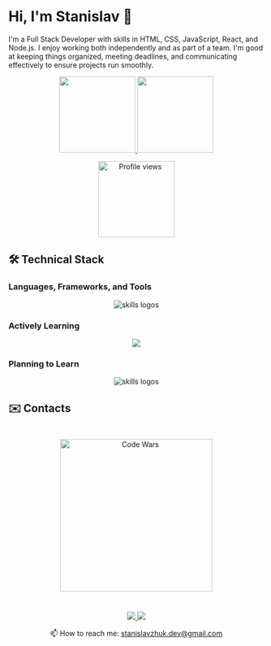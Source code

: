 # Hi, I'm Stanislav 👋

I'm a Full Stack Developer with skills in HTML, CSS, JavaScript, React, and Node.js. I enjoy working both independently and as part of a team. I'm good at keeping things organized, meeting deadlines, and communicating effectively to ensure projects run smoothly.

<p align='center'>
   <a href="https://github-readme-stats.vercel.app/api?username=stanislavzhuk&show_icons=true&count_private=true">
     <img height=150 src="https://github-readme-stats.vercel.app/api?username=stanislavzhuk&show_icons=true&count_private=true"/>
   </a>
   <a href="https://github.com/stanislavzhuk/github-readme-stats">
     <img height=150 src="https://github-readme-stats.vercel.app/api/top-langs/?username=stanislavzhuk&layout=compact"/>
   </a>
</p>

<p align="center">
  <img src="https://komarev.com/ghpvc/?username=stanislavzhuk&label=Profile%20views&color=0e75b6&style=flat" width="150px" alt="Profile views"/>
</p>

## 🛠 Technical Stack

### Languages, Frameworks, and Tools

<p align="center">
<img src="https://skillicons.dev/icons?i=html,css,sass,svg,js,react,redux,nodejs,mongodb,postman,vscode,webpack,git,github,bash,netlify,figma,stackoverflow" alt="skills logos" /> <br>
</p>

### Actively Learning

<p align="center">
<img src="https://skillicons.dev/icons?i=ts,docker,mysql,bootstrap,materialui,vite" /> <br>
</p>

### Planning to Learn

<p align="center">
<img src="https://skillicons.dev/icons?i=gitlab,firebase,angular,vue,heroku,nestjs,nextjs," alt="skills logos" /> <br>
</p>

## ✉️ Contacts

<p align="center" style="margin: 40px">
  <img alt="Code Wars" width="300px" src="https://www.codewars.com/users/stanislavzhuk/badges/large" />
</p>

<p align='center'>
   <a href="https://www.linkedin.com/in/stanislavzhuk/">
       <img src="https://img.shields.io/badge/linkedin-%230077B5.svg?&style=for-the-badge&logo=linkedin&logoColor=white"/>
   </a>
   <a href="https://t.me/stanislavzhuk">
       <img src="https://img.shields.io/badge/Telegram-2CA5E0?style=for-the-badge&logo=telegram&logoColor=white"/>
   </a>
</p>  

<p align='center'>
   📫 How to reach me: <a href='mailto:stanislavzhuk.dev@gmail.com'>stanislavzhuk.dev@gmail.com</a>
</p>
